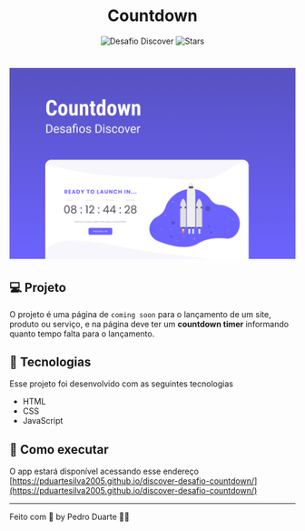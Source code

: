 <h1 align="center">
  Countdown
</h1>

<p align="center">
  <img src="https://img.shields.io/static/v1?label=Desafio&message=Discover&color=#6c63ff&labelColor=000000" alt="Desafio Discover" />
  
  <img src="https://img.shields.io/github/stars/pduartesilva2005/discover-desafio-countdown?label=stars&message=MIT&color=#6c63ff&labelColor=000000" alt="Stars">
</p>

<h1 align="center">
  <img alt="Capa do Projeto" src=".github/cover.png" />
</h1>

## 💻 Projeto

O projeto é uma página de `coming soon` para o lançamento de um site, produto ou serviço, e na página deve ter um **countdown timer** informando quanto tempo falta para o lançamento.

## 🧪 Tecnologias

Esse projeto foi desenvolvido com as seguintes tecnologias

- HTML
- CSS
- JavaScript

## 🚀 Como executar

O app estará disponível acessando esse endereço [https://pduartesilva2005.github.io/discover-desafio-countdown/](https://pduartesilva2005.github.io/discover-desafio-countdown/)

---

Feito com 💜 by Pedro Duarte 👋🏻
